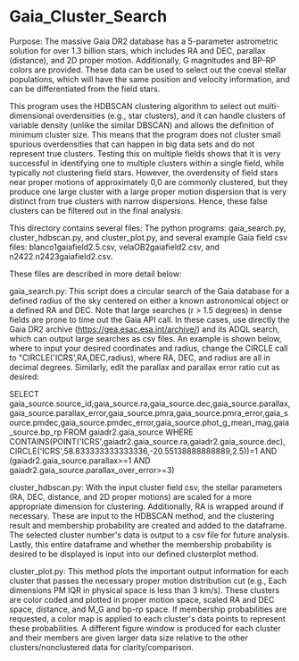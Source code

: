 # Gaia_Cluster_Search
Purpose: The massive Gaia DR2 database has a 5-parameter astrometric solution for over 1.3 billion stars, which includes RA and DEC,
parallax (distance), and 2D proper motion.  Additionally, G magnitudes and BP-RP colors are provided.  These data can be used to select 
out the coeval stellar populations, which will have the same position and velocity information, and can be differentiated from the field 
stars.  

This program uses the HDBSCAN clustering algorithm to select out multi-dimensional overdensities (e.g., star clusters), and it can handle 
clusters of variable density (unlike the similar DBSCAN) and allows the definition of minimum cluster size.  This means that the program 
does not cluster small spurious overdensities that can happen in big data sets and do not represent true clusters.  Testing this on 
multiple fields shows that it is very successful in identifying one to multiple clusters within a single field, while typically not 
clustering field stars.  However, the overdensity of field stars near proper motions of approximately 0,0 are commonly clustered, but they
produce one large cluster with a large proper motion dispersion that is very distinct from true clusters with narrow dispersions.  Hence, 
these false clusters can be filtered out in the final analysis.

This directory contains several files: The python programs: gaia_search.py, cluster_hdbscan.py, and cluster_plot.py, and several example 
Gaia field csv files: blanco1gaiafield2.5.csv, velaOB2gaiafield2.csv, and n2422.n2423gaiafield2.csv.

These files are described in more detail below:

gaia_search.py:
This script does a circular search of the Gaia database for a defined radius of the sky centered on either a known astronomical object or
a defined RA and DEC.  Note that large searches (r > 1.5 degrees) in dense fields are prone to time out the Gaia API call.  In these 
cases, use directly the Gaia DR2 archive (https://gea.esac.esa.int/archive/) and its ADQL search, which can output large searches as csv
files.  An example is shown below, where to input your desired coordinates and radius, change the CIRCLE call to 
"CIRCLE('ICRS',RA,DEC,radius), where RA, DEC, and radius are all in decimal degrees.  Similarly, edit the parallax and parallax error 
ratio cut as desired:

SELECT gaia_source.source_id,gaia_source.ra,gaia_source.dec,gaia_source.parallax,gaia_source.parallax_error,gaia_source.pmra,gaia_source.pmra_error,gaia_source.pmdec,gaia_source.pmdec_error,gaia_source.phot_g_mean_mag,gaia_source.bp_rp
FROM gaiadr2.gaia_source 
WHERE CONTAINS(POINT('ICRS',gaiadr2.gaia_source.ra,gaiadr2.gaia_source.dec),CIRCLE('ICRS',58.833333333333336,-20.55138888888889,2.5))=1  AND  (gaiadr2.gaia_source.parallax>=1 AND gaiadr2.gaia_source.parallax_over_error>=3)

cluster_hdbscan.py:
With the input cluster field csv, the stellar parameters (RA, DEC, distance, and 2D proper motions) are scaled for a more appropriate 
dimension for clustering.  Additionally, RA is wrapped around if necessary.  These are input to the HDBSCAN method, and the clustering 
result and membership probability are created and added to the dataframe.  The selected cluster number's data is output to a csv file for 
future analysis.  Lastly, this entire dataframe and whether the membership probability is desired to be displayed is input into our 
defined clusterplot method.  

cluster_plot.py:
This method plots the important output information for each cluster that passes the necessary proper motion distribution cut (e.g., Each 
dimensions PM IQR in physical space is less than 3 km/s).  These clusters are color coded and plotted in proper motion space, scaled RA 
and DEC space, distance, and M_G and bp-rp space.  If membership probabilities are requested, a color map is applied to each cluster's 
data points to represent these probabilities.  A different figure window is produced for each cluster and their members are given larger
data size relative to the other clusters/nonclustered data for clarity/comparison.
